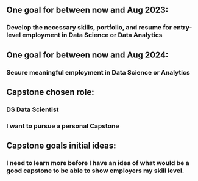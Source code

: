 ## One goal for between now and Aug 2023:

### Develop the necessary skills, portfolio, and resume for entry-level employment in Data Science or Data Analytics

## One goal for between now and Aug 2024:

### Secure meaningful employment in Data Science or Analytics

## Capstone chosen role:

### DS Data Scientist
### I want to pursue a personal Capstone

## Capstone goals initial ideas:

### I need to learn more before I have an idea of what would be a good capstone to be able to show employers my skill level.
